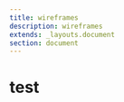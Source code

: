 ```yaml
---
title: wireframes
description: wireframes
extends: _layouts.document
section: document
---
```


# test